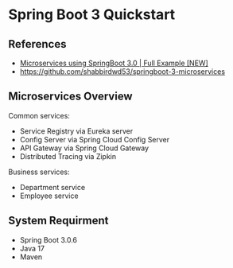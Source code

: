 # Spring Boot 3 Quickstart

## References

- [Microservices using SpringBoot 3.0 | Full Example [NEW]](https://www.youtube.com/watch?v=HFl2dzhVuUo&t=4467s)
- https://github.com/shabbirdwd53/springboot-3-microservices

## Microservices Overview

Common services:
- Service Registry via Eureka server
- Config Server via Spring Cloud Config Server
- API Gateway via Spring Cloud Gateway
- Distributed Tracing via Zipkin

Business services:
- Department service
- Employee service


## System Requirment

- Spring Boot 3.0.6
- Java 17
- Maven